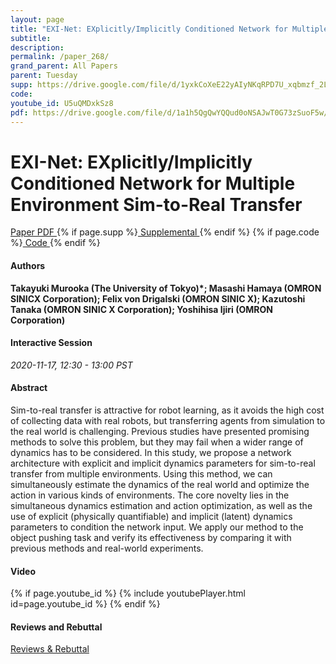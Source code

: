```yaml
---
layout: page
title: "EXI-Net: EXplicitly/Implicitly Conditioned Network for Multiple Environment Sim-to-Real Transfer"
subtitle: 
description:
permalink: /paper_268/
grand_parent: All Papers
parent: Tuesday
supp: https://drive.google.com/file/d/1yxkCoXeE22yAIyNKqRPD7U_xqbmzf_2L/view
code: 
youtube_id: U5uQMDxkSz8
pdf: https://drive.google.com/file/d/1a1h5QgQwYQQud0oNSAJwT0G73zSuoF5w/view
---
```


# EXI-Net: EXplicitly/Implicitly Conditioned Network for Multiple Environment Sim-to-Real Transfer

<a href="https://drive.google.com/file/d/1a1h5QgQwYQQud0oNSAJwT0G73zSuoF5w/view" target="_blank" rel="noopener noreferrer" class="btn btn-blue"><i class="fa fa-file-text-o" aria-hidden="true"></i> Paper PDF </a> {% if page.supp %}<a href="https://drive.google.com/file/d/1yxkCoXeE22yAIyNKqRPD7U_xqbmzf_2L/view" target="_blank" rel="noopener noreferrer" class="btn btn-green"><i class="fa fa-file-text-o" aria-hidden="true"></i> Supplemental </a>{% endif %} {% if page.code %}<a href="" target="_blank" rel="noopener noreferrer" class="btn"><i class="fa fa-github" aria-hidden="true"></i> Code </a>{% endif %} 

#### Authors
**Takayuki Murooka (The University of Tokyo)*; Masashi Hamaya (OMRON SINICX Corporation); Felix von Drigalski (OMRON SINIC X); Kazutoshi Tanaka (OMRON SINIC X Corporation); Yoshihisa Ijiri (OMRON Corporation)**

#### Interactive Session
*2020-11-17, 12:30 - 13:00 PST* 

#### Abstract
Sim-to-real transfer is attractive for robot learning, as it avoids the high cost of collecting data with real robots, but transferring agents from simulation to the real world is challenging. Previous studies have presented promising methods to solve this problem, but they may fail when a wider range of dynamics has to be considered. In this study, we propose a network architecture with explicit and implicit dynamics parameters for sim-to-real transfer from multiple environments. Using this method, we can simultaneously estimate the dynamics of the real world and optimize the action in various kinds of environments. The core novelty lies in the simultaneous dynamics estimation and action optimization, as well as the use of explicit (physically quantifiable) and implicit (latent) dynamics parameters to condition the network input. We apply our method to the object pushing task and verify its effectiveness by comparing it with previous methods and real-world experiments.

#### Video
{% if page.youtube_id %}
{% include youtubePlayer.html id=page.youtube_id %}
{% endif %}

#### Reviews and Rebuttal
<a href="https://drive.google.com/file/d/1QccQFxahiElPRKXlz7ZOtLvGdfGqOBPX/view" target="_blank" rel="noopener noreferrer" class="btn btn-purple"><i class="fa fa-pencil-square-o" aria-hidden="true"></i> Reviews & Rebuttal </a>

